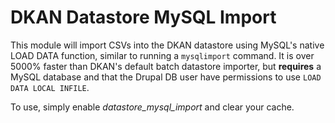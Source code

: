 # DKAN Datastore MySQL Import

This module will import CSVs into the DKAN datastore using MySQL's native LOAD DATA function, similar to running a `mysqlimport` command. It is over 5000% faster than DKAN's default batch datastore importer, but **requires** a MySQL database and that the Drupal DB user have permissions to use
`LOAD DATA LOCAL INFILE`.

To use, simply enable _datastore_mysql_import_ and clear your cache.
